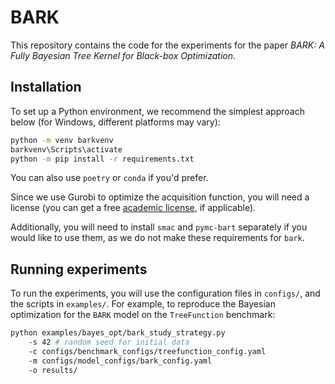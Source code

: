 # BARK

This repository contains the code for the experiments for the paper *BARK: A 
Fully Bayesian Tree Kernel for Black-box Optimization*.

## Installation

To set up a Python environment, we recommend the simplest approach below 
(for Windows, different platforms may vary):
```bash
python -m venv barkvenv
barkvenv\Scripts\activate
python -m pip install -r requirements.txt
```
You can also use `poetry` or `conda` if you'd prefer.

Since we use Gurobi to optimize the acquisition function, you will need a 
license (you can get a free [academic license](https://www.gurobi.com/academia/academic-program-and-licenses/), if applicable).

Additionally, you will need to install `smac` and `pymc-bart` separately if you 
would like to use them, as we do not make these requirements for `bark`.

## Running experiments

To run the experiments, you will use the configuration files in `configs/`,
and the scripts in `examples/`. For example, to reproduce the Bayesian 
optimization for the `BARK` model on the `TreeFunction` benchmark:

```bash
python examples/bayes_opt/bark_study_strategy.py
    -s 42 # random seed for initial data
    -c configs/benchmark_configs/treefunction_config.yaml
    -m configs/model_configs/bark_config.yaml
    -o results/
```
